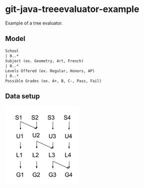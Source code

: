 # git-java-treeevaluator-example
Example of a tree evaluator.

## Model

```
School
| 0..*
Subject (ex. Geometry, Art, French)
| 0..*
Levels Offered (ex. Regular, Honors, AP)
| 0..*
Possible Grades (ex. A+, B, C-, Pass, Fail)
```

## Data setup

![](data_setup.png)